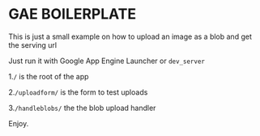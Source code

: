 GAE BOILERPLATE
===============

This is just a small example on how to upload an image as a blob and get the serving url

Just run it with Google App Engine Launcher or ```dev_server```

1.```/``` is the root of the app


2.```/uploadform/``` is the form to test uploads


3.```/handleblobs/``` the the blob upload handler

Enjoy.
